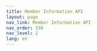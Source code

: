 ```yaml
---
title: Member Information API
layout: page
nav_link: Member Information API
nav_order: 330
nav_level: 2
lang: en
---
```

